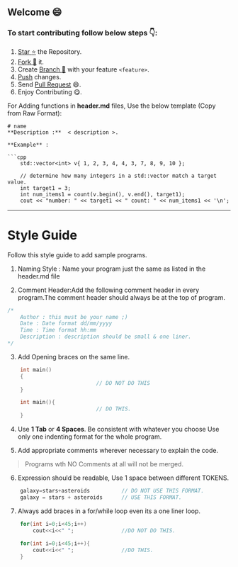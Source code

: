 
## Welcome :smile:
### To start contributing follow below steps :point_down::

1. [Star :star:](https://help.github.com/en/articles/about-stars) the Repository.
2. [Fork :fork_and_knife:](https://help.github.com/en/articles/fork-a-repo) it.
3. Create [Branch :herb:](https://help.github.com/en/articles/about-branches) with your feature `<feature>`.
4. [Push](https://help.github.com/en/articles/pushing-to-a-remote) changes.
5. Send [Pull Request](https://help.github.com/en/articles/about-pull-requests) :smile:.
6. Enjoy Contributing :yum:.

For Adding functions in **header.md** files, 
Use the below template (Copy from Raw Format): 

```
# name
**Description :**  < description >.
  
**Example** :

```cpp
    std::vector<int> v{ 1, 2, 3, 4, 4, 3, 7, 8, 9, 10 };
 
    // determine how many integers in a std::vector match a target value.
    int target1 = 3;
    int num_items1 = count(v.begin(), v.end(), target1);
    cout << "number: " << target1 << " count: " << num_items1 << '\n';
 ```

---

# Style Guide
Follow this style guide to add sample programs.

1. Naming Style : 
    Name your program just the same as listed in the header.md file 

2. Comment Header:Add the following comment header in every program.The comment header should always be at the top of program.
```cpp
/*
    Author : this must be your name ;)
    Date : Date format dd/mm/yyyy
    Time : Time format hh:mm
    Description : description should be small & one liner.
*/
```
 

3. Add Opening braces on the same line.
```cpp
    int main()
    {
                            // DO NOT DO THIS    
    }

    int main(){
                            // DO THIS.
    }
```
4. Use **1 Tab** or **4 Spaces**. Be consistent with whatever you choose
    Use only one indenting format for the whole program.

5. Add appropriate comments wherever necessary to explain the code.
> Programs wth NO Comments at all will not be merged.

6. Expression should be readable, Use 1 space between different TOKENS.
```cpp 
    galaxy=stars+asteroids          // DO NOT USE THIS FORMAT.
    galaxy = stars + asteroids      // USE THIS FORMAT.
```
7. Always add braces in a for/while loop even its a one liner loop.
```cpp    
    for(int i=0;i<45;i++)
        cout<<i<<" ";               //DO NOT DO THIS.
    
    for(int i=0;i<45;i++){
        cout<<i<<" ";               //DO THIS.
    }
```



